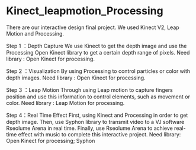 # Kinect_leapmotion_Processing
There are our interactive design final project. We used Kinect V2, Leap Motion and Processing.

Step 1 ：Depth Capture
We use Kinect to get the depth image and use the Processing Open Kinect library to get a certain depth range of pixels.
Need library : Open Kinect for processing.

Step 2 ：Visualization
By using Processing to control particles or color with depth images.
Need library : Open Kinect for processing.

Step 3 ：Leap Motion
Through using Leap motion to capture fingers position and use this information to control elements, such as movement or color.
Need library : Leap Motion for processing.

Step 4：Real Time Effect
First, using Kinect and Processing in order to get depth image. Then, use Syphon library to transmit video to a VJ software Rseolume Arena in real time. Finally, use Rseolume Arena to achieve real-time effect with music to complete this interactive project.
Need library: Open Kinect for processing; Syphon


